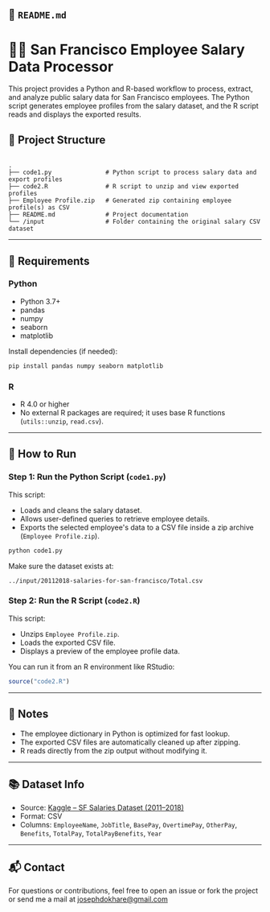 ## 📄 `README.md`

# 🧑‍💼 San Francisco Employee Salary Data Processor

This project provides a Python and R-based workflow to process, extract, and analyze public salary data for San Francisco employees. The Python script generates employee profiles from the salary dataset, and the R script reads and displays the exported results.


## 📁 Project Structure

```

.
├── code1.py               # Python script to process salary data and export profiles
├── code2.R                # R script to unzip and view exported profiles
├── Employee Profile.zip   # Generated zip containing employee profile(s) as CSV
├── README.md              # Project documentation
└── /input                 # Folder containing the original salary CSV dataset

````

---

## 🔧 Requirements

### Python
- Python 3.7+
- pandas
- numpy
- seaborn
- matplotlib

Install dependencies (if needed):

```bash
pip install pandas numpy seaborn matplotlib
````

### R

* R 4.0 or higher
* No external R packages are required; it uses base R functions (`utils::unzip`, `read.csv`).

---

## 🚀 How to Run

### Step 1: Run the Python Script (`code1.py`)

This script:

* Loads and cleans the salary dataset.
* Allows user-defined queries to retrieve employee details.
* Exports the selected employee's data to a CSV file inside a zip archive (`Employee Profile.zip`).

```bash
python code1.py
```

Make sure the dataset exists at:

```
../input/20112018-salaries-for-san-francisco/Total.csv
```

### Step 2: Run the R Script (`code2.R`)

This script:

* Unzips `Employee Profile.zip`.
* Loads the exported CSV file.
* Displays a preview of the employee profile data.

You can run it from an R environment like RStudio:

```R
source("code2.R")
```

---

## 📌 Notes

* The employee dictionary in Python is optimized for fast lookup.
* The exported CSV files are automatically cleaned up after zipping.
* R reads directly from the zip output without modifying it.

---

## 📚 Dataset Info

* Source: [Kaggle – SF Salaries Dataset (2011–2018)](https://www.kaggle.com/code/itshorus/sf-salary/notebook)
* Format: CSV
* Columns: `EmployeeName`, `JobTitle`, `BasePay`, `OvertimePay`, `OtherPay`, `Benefits`, `TotalPay`, `TotalPayBenefits`, `Year`

---

## 📬 Contact

For questions or contributions, feel free to open an issue or fork the project or send me a mail at josephdokhare@gmail.com

